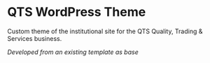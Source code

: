 # QTS WordPress Theme

Custom theme of the institutional site for the QTS Quality, Trading & Services business.

*Developed from an existing template as base*